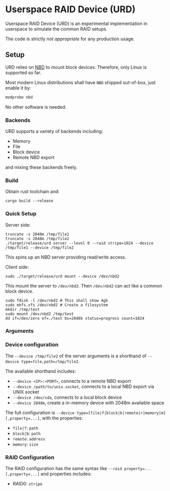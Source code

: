 # Userspace RAID Device (URD)

Userspace RAID Device (URD) is an experimental implementation in userspace to simulate the common RAID setups.

The code is strictly _not appropriate_ for any production usage.

## Setup

URD relies on [NBD](https://docs.kernel.org/admin-guide/blockdev/nbd.html) to mount block devices. Therefore, only Linux is supported so far.

Most modern Linux distributions shall have `NBD` shipped out-of-box, just enable it by:

```bash
modprobe nbd
```

No other software is needed.

### Backends

URD supports a variety of backends including:

- Memory
- File
- Block device
- Remote NBD export

and mixing these backends freely.

### Build

Obtain rust toolchain and:

```
cargo build --release
```

### Quick Setup

Server side:

```
truncate -s 2048m /tmp/file1
truncate -s 2048m /tmp/file2
./target/release/urd server --level 0 --raid stripe=1024 --device /tmp/file1 --device /tmp/file2
```

This spins up an NBD server providing read/write access.

Client side:

```
sudo ./target/release/urd mount --device /dev/nbd2
```

This mount the server to `/dev/nbd2`. Then `/dev/nbd2` can act like a common block device.

```
sudo fdisk -l /dev/nbd2 # This shall show 4gb
sudo mkfs.xfs /dev/nbd2 # Create a filesystem
mkdir /tmp/test
sudo mount /dev/nbd2 /tmp/test
dd if=/dev/zero of=./test bs=2048k status=progress count=1024
```

### Arguments 

### Device configuration

The `--device /tmp/file2` of the server arguments is a shorthand of `--device type=file,path=/tmp/file2`.

The available shorthand includes:

- `--device <IP>:<PORT>`, connects to a remote NBD export
- `--device /path/to/unix.socket`, connects to a local NBD export via UNIX socket
- `--device /dev/sda`, connects to a local block device
- `--device 2048m`, create a in-memory device with 2048m available space

The full configuration is `--device type=[file|f|block|b|remote|r|memory|m][,property=...]`, with the properties:

- `file|f`: `path`
- `block|b`: `path`
- `remote`: `address`
- `memory`: `size`

### RAID Configuration

The RAID configuration has the same syntax like `--raid property=...[,property=...]` and properties includes:

- RAID0: `stripe`

